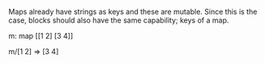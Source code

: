 Maps already have strings as keys and these are mutable.  Since this is the case, blocks should also have the same capability; keys of a map.

m: map [[1 2] [3 4]]

m/[1 2] => [3 4]
